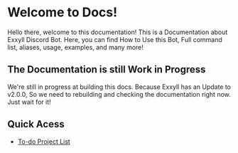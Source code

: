 # Welcome to Docs!

Hello there, welcome to this documentation! This is a Documentation about Exxyll Discord Bot. Here, you can find How to Use this Bot, Full command list, aliases, usage, examples, and many more!

## The Documentation is still Work in Progress

We're still in progress at building this docs. Because Exxyll has an Update to v2.0.0, So we need to rebuilding and checking the documentation right now. Just wait for it!

## Quick Acess

- [To-do Project List](todo.md)
